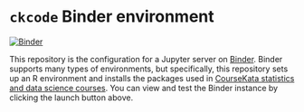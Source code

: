 # `ckcode` Binder environment

<!-- Start Badges -->

[![Binder](https://mybinder.org/badge_logo.svg)](https://mybinder.org/v2/gh/coursekata/ckcode-binder/main)

<!-- End Badges -->

This repository is the configuration for a Jupyter server on [Binder](https://mybinder.org/). Binder supports many types of environments, but specifically, this repository sets up an R environment and installs the packages used in [CourseKata statistics and data science courses](https://coursekata.org). You can view and test the Binder instance by clicking the launch button above.
